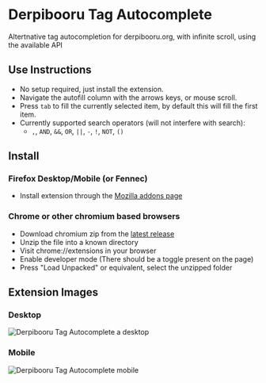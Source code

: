 # Derpibooru Tag Autocomplete
Altertnative tag autocompletion for derpibooru.org, with infinite scroll, using the available API

## Use Instructions
- No setup required, just install the extension.
- Navigate the autofill column with the arrows keys, or mouse scroll.
- Press `tab` to fill the currently selected item, by default this will fill the first item.
- Currently supported search operators (will not interfere with search):
  - `,`, `AND`, `&&`, `OR`, `||`, `-`, `!`, `NOT`, `()`

## Install
### Firefox Desktop/Mobile (or Fennec)
- Install extension through the [Mozilla addons page ](https://addons.mozilla.org/en-GB/firefox/addon/derpibooru-tag-autocomplete/)
### Chrome or other chromium based browsers
- Download chromium zip from the [latest release](https://github.com/usyless/Derpibooru-Tag-Autocomplete/releases/latest)
- Unzip the file into a known directory
- Visit chrome://extensions in your browser
- Enable developer mode (There should be a toggle present on the page)
- Press "Load Unpacked" or equivalent, select the unzipped folder

## Extension Images
### Desktop
![Derpibooru Tag Autocomplete a desktop](https://github.com/usyless/Derpibooru-Tag-Autocomplete/blob/main/assets/desktop.png?raw=true)
### Mobile
![Derpibooru Tag Autocomplete mobile](https://github.com/usyless/Derpibooru-Tag-Autocomplete/blob/main/assets/mobile.png?raw=true)
